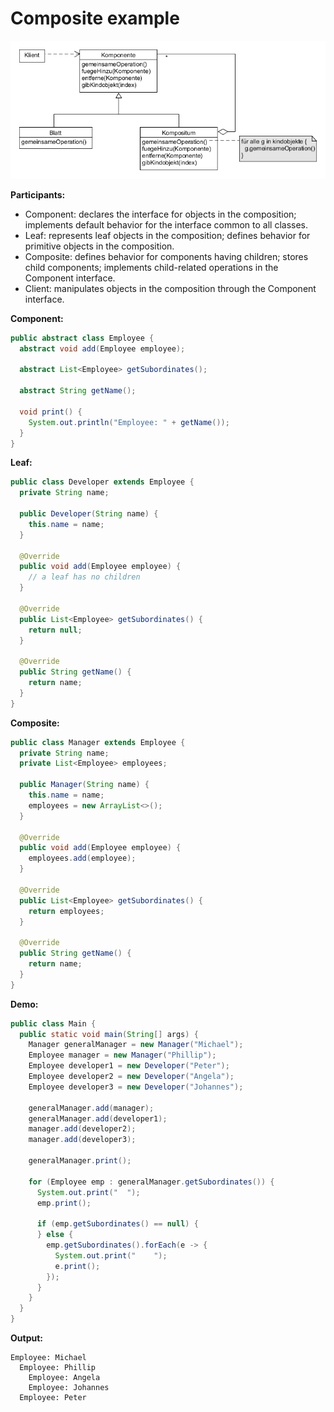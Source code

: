 # Composite example

![composite](../class-diagrams/composite.png)

**Participants:**

* Component: declares the interface for objects in the composition; implements default behavior for the interface common to all classes.
* Leaf: represents leaf objects in the composition; defines behavior for primitive objects in the composition.
* Composite: defines behavior for components having children; stores child components; implements child-related operations in the Component interface.
* Client: manipulates objects in the composition through the Component interface.

**Component:**

  ```java
  public abstract class Employee {
    abstract void add(Employee employee);

    abstract List<Employee> getSubordinates();

    abstract String getName();

    void print() {
      System.out.println("Employee: " + getName());
    }
  }
  ```
  
**Leaf:**

  ```java
  public class Developer extends Employee {
    private String name;

    public Developer(String name) {
      this.name = name;
    }

    @Override
    public void add(Employee employee) {
      // a leaf has no children
    }

    @Override
    public List<Employee> getSubordinates() {
      return null;
    }

    @Override
    public String getName() {
      return name;
    }
  }
  ```
  
**Composite:**

  ```java
  public class Manager extends Employee {
    private String name;
    private List<Employee> employees;

    public Manager(String name) {
      this.name = name;
      employees = new ArrayList<>();
    }

    @Override
    public void add(Employee employee) {
      employees.add(employee);
    }

    @Override
    public List<Employee> getSubordinates() {
      return employees;
    }

    @Override
    public String getName() {
      return name;
    }
  }
  ```
  
**Demo:**

  ```java
  public class Main {
    public static void main(String[] args) {
      Manager generalManager = new Manager("Michael");
      Employee manager = new Manager("Phillip");
      Employee developer1 = new Developer("Peter");
      Employee developer2 = new Developer("Angela");
      Employee developer3 = new Developer("Johannes");

      generalManager.add(manager);
      generalManager.add(developer1);
      manager.add(developer2);
      manager.add(developer3);

      generalManager.print();

      for (Employee emp : generalManager.getSubordinates()) {
        System.out.print("  ");
        emp.print();

        if (emp.getSubordinates() == null) {
        } else {
          emp.getSubordinates().forEach(e -> {
            System.out.print("    ");
            e.print();
          });
        }
      }
    }
  }
  ```
  
**Output:**

  ```
  Employee: Michael
    Employee: Phillip
      Employee: Angela
      Employee: Johannes
    Employee: Peter
  ```